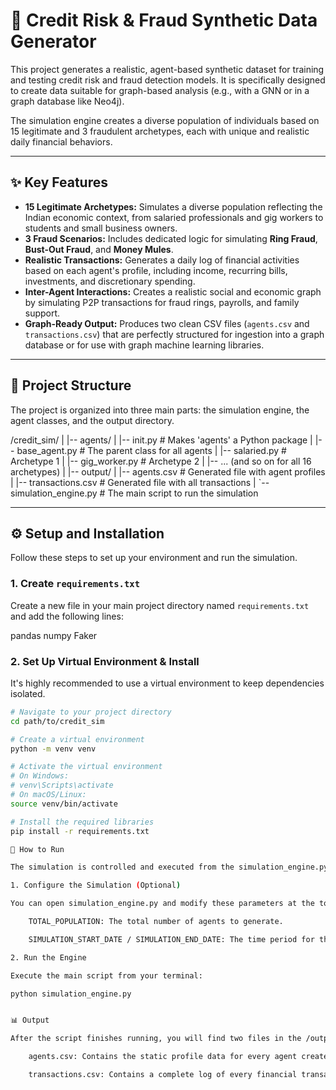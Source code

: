 # 🏦 Credit Risk & Fraud Synthetic Data Generator

This project generates a realistic, agent-based synthetic dataset for training and testing credit risk and fraud detection models. It is specifically designed to create data suitable for graph-based analysis (e.g., with a GNN or in a graph database like Neo4j).

The simulation engine creates a diverse population of individuals based on 15 legitimate and 3 fraudulent archetypes, each with unique and realistic daily financial behaviors.

---
## ✨ Key Features

* **15 Legitimate Archetypes:** Simulates a diverse population reflecting the Indian economic context, from salaried professionals and gig workers to students and small business owners.
* **3 Fraud Scenarios:** Includes dedicated logic for simulating **Ring Fraud**, **Bust-Out Fraud**, and **Money Mules**.
* **Realistic Transactions:** Generates a daily log of financial activities based on each agent's profile, including income, recurring bills, investments, and discretionary spending.
* **Inter-Agent Interactions:** Creates a realistic social and economic graph by simulating P2P transactions for fraud rings, payrolls, and family support.
* **Graph-Ready Output:** Produces two clean CSV files (`agents.csv` and `transactions.csv`) that are perfectly structured for ingestion into a graph database or for use with graph machine learning libraries.

---
## 📂 Project Structure

The project is organized into three main parts: the simulation engine, the agent classes, and the output directory.

/credit_sim/
|
|-- agents/
|   |-- init.py               # Makes 'agents' a Python package
|   |-- base_agent.py             # The parent class for all agents
|   |-- salaried.py  # Archetype 1
|   |-- gig_worker.py             # Archetype 2
|   |-- ... (and so on for all 16 archetypes)
|
|-- output/
|   |-- agents.csv                # Generated file with agent profiles
|   |-- transactions.csv          # Generated file with all transactions
|
`-- simulation_engine.py          # The main script to run the simulation

---
## ⚙️ Setup and Installation

Follow these steps to set up your environment and run the simulation.

### 1. Create `requirements.txt`
Create a new file in your main project directory named `requirements.txt` and add the following lines:

pandas
numpy
Faker


### 2. Set Up Virtual Environment & Install
It's highly recommended to use a virtual environment to keep dependencies isolated.

```bash
# Navigate to your project directory
cd path/to/credit_sim

# Create a virtual environment
python -m venv venv

# Activate the virtual environment
# On Windows:
# venv\Scripts\activate
# On macOS/Linux:
source venv/bin/activate

# Install the required libraries
pip install -r requirements.txt

🚀 How to Run

The simulation is controlled and executed from the simulation_engine.py script.

1. Configure the Simulation (Optional)

You can open simulation_engine.py and modify these parameters at the top of the file:

    TOTAL_POPULATION: The total number of agents to generate.

    SIMULATION_START_DATE / SIMULATION_END_DATE: The time period for the transaction history.

2. Run the Engine

Execute the main script from your terminal:

python simulation_engine.py


📊 Output

After the script finishes running, you will find two files in the /output/ directory:

    agents.csv: Contains the static profile data for every agent created. Each row is an agent, and each column is a feature (e.g., risk_profile, employment_status, device_consistency_score). This file is your node feature set.

    transactions.csv: Contains a complete log of every financial transaction that occurred during the simulation. This file provides the data to create the edges in your graph (e.g., [:SENT_MONEY_TO]).